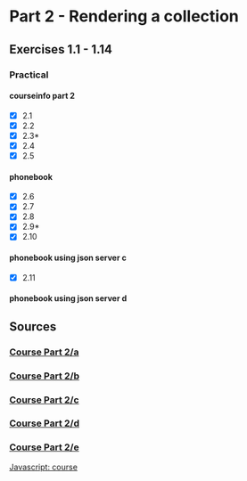 # Part 2 - Rendering a collection

## Exercises 1.1 - 1.14

### Practical
#### courseinfo part 2
- [x] 2.1
- [x] 2.2
- [x] 2.3*
- [x] 2.4
- [x] 2.5
#### phonebook
- [x] 2.6
- [x] 2.7
- [x] 2.8
- [x] 2.9*
- [x] 2.10

#### phonebook using json server c
- [x] 2.11

#### phonebook using json server d
## Sources
### [Course Part 2/a](https://fullstackopen.com/en/part1/introduction_to_react)
### [Course Part 2/b](https://fullstackopen.com/en/part2/forms)
### [Course Part 2/c](https://fullstackopen.com/en/part2/getting_data_from_server)
### [Course Part 2/d]()
### [Course Part 2/e]()

[Javascript: course]()

